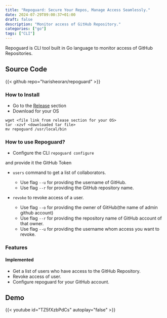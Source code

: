 ```yaml
---
title: "Repoguard: Secure Your Repos, Manage Access Seamlessly."
date: 2024-07-29T09:00:37+01:00
draft: false
description: "Monitor access of GitHub Repository."
categories: ["go"]
tags: ["CLI"]
---
```

Repoguard is CLI tool built in Go language to monitor access of GitHub Repositories.

## Source Code
{{< github repo="harisheoran/repoguard" >}}

### How to Install
- Go to the [Release](https://github.com/harisheoran/repoguard/releases) section
- Download for your OS

```
wget <file link from release section for your OS>
tar -xzvf <downloaded tar file>
mv repoguard /usr/local/bin
```

### How to use Repoguard?
- Configure the CLI
``` repoguard configure ```

and provide it the GitHub Token

- ```users``` command to get a list of collaborators.
    - Use flag ```--u``` for providing the username of GitHub.
    - Use flag ```--r``` for providing the GitHub repository name.

- ```revoke``` to revoke access of a user.
    - Use flag ```--o``` for providing the owner of GitHub(the name of admin github account)
    - Use flag ```--r``` for providing the repository name of GitHub account of that owner.
    - Use flag ```--u``` for providing the username whom access you want to revoke.

### Features
#### Implemented
- Get a list of users who have access to the GitHub Repository.
- Revoke access of user.
- Configure repoguard for your GitHub account.

## Demo
{{< youtube id="TZ5fXzbPdCs" autoplay="false" >}}

